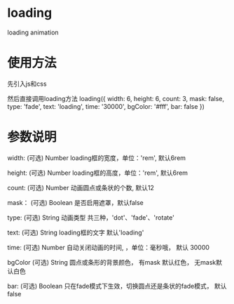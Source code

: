 # loading
loading  animation 


# 使用方法

先引入js和css
<link rel="stylesheet" href="css/index.css">
<script src="js/index.js"></script>

然后直接调用loading方法
    loading({
        width: 6,
        height: 6,
        count: 3,
        mask: false,
        type: 'fade',
        text: 'loading',
        time: '30000',
        bgColor: '#fff',
        bar: false
    })
    
    
# 参数说明

width: (可选) Number
loading框的宽度，单位：'rem',  默认6rem

height: (可选) Number
loading框的高度，单位：'rem', 默认6rem

count:  (可选) Number
动画圆点或条状的个数, 默认12

mask： (可选) Boolean
是否启用遮罩，默认false

type:  (可选) String
动画类型 共三种，'dot'、'fade'、'rotate'

text: (可选) String
loading框的文字 默认'loading'

time: (可选) Number
自动关闭动画的时间, ，单位：毫秒哦， 默认 30000

bgColor (可选) String
圆点或条形的背景颜色， 有mask 默认红色， 无mask默认白色

bar: (可选) Boolean
只在fade模式下生效，切换圆点还是条状的fade模式， 默认false